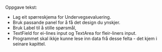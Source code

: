 Oppgave tekst: <br/>
- Lag eit spørreskjema for Undervegsevaluering.
- Bruk passande panel for å få det design du ynskjer.
- Bruk Label til å stille spørsmål,
- TextField for ei-lines input og TextArea for fleir-liners input.
- Programmet skal ikkje kunne lese inn data frå desse felta - det kjem i seinare kapittel.
